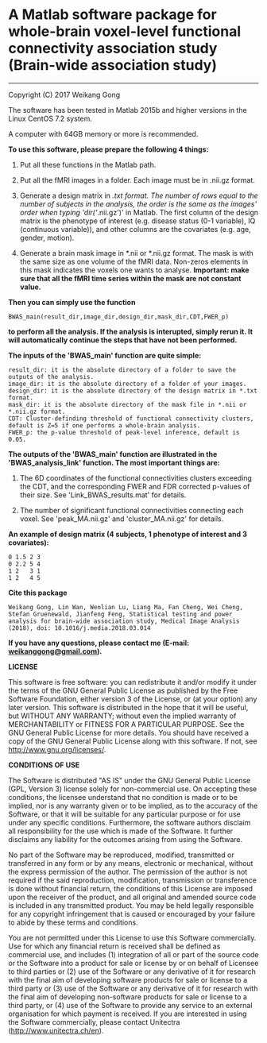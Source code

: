 # A Matlab software package for whole-brain voxel-level functional connectivity association study (Brain-wide association study)

 - - - - - - - - - - - - - - - - - - - - - - - - - - - - - - - - - - - - - - - - - - - - - - - - - - - - - - - - - - - -
Copyright (C) 2017 Weikang Gong

The software has been tested in Matlab 2015b and higher versions in the Linux CentOS 7.2 system.

A computer with 64GB memory or more is recommended.

**To use this software, please prepare the following 4 things:**

 1. Put all these functions in the Matlab path.

 2. Put all the fMRI images in a folder. Each image must be in .nii.gz format.
 
 3. Generate a design matrix in *.txt format. The number of rows equal to the number of subjects in the analysis, the order is the same as the images' order when typing 'dir('*.nii.gz')' in Matlab. The first column of the design matrix is the phenotype of interest (e.g. disease status (0-1 variable), IQ (continuous variable)), and other columns are the covariates (e.g. age, gender, motion).
 
 4. Generate a brain mask image in *.nii or *.nii.gz format. The mask is with the same size as one volume of the fMRI data. Non-zeros elements in this mask indicates the voxels one wants to analyse. **Important: make sure that all the fMRI time series within the mask are not constant value.**
 
 **Then you can simply use the function**
 ```
 BWAS_main(result_dir,image_dir,design_dir,mask_dir,CDT,FWER_p)
 ```
 **to perform all the analysis. If the analysis is interupted, simply rerun it. It will automatically continue the steps that have not been performed.**
 
 
 **The inputs of the 'BWAS_main' function are quite simple:**
 ```
result_dir: it is the absolute directory of a folder to save the outputs of the analysis.
image_dir: it is the absolute directory of a folder of your images.
design_dir: it is the absolute directory of the design matrix in *.txt format.
mask_dir: it is the absolute directory of the mask file in *.nii or *.nii.gz format.
CDT: Cluster-definding threshold of functional connectivity clusters, default is Z=5 if one performs a whole-brain analysis.
FWER_p: the p-value threshold of peak-level inference, default is 0.05.
 ```
 **The outputs of the 'BWAS_main' function are illustrated in the 'BWAS_analysis_link' function. The most important things are:**
 
 1. The 6D coordinates of the functional connectivities clusters exceeding the CDT, and the corresponding FWER and FDR corrected p-values of their size. See 'Link_BWAS_results.mat' for details.
 
 2. The number of significant functional connectivities connecting each voxel. See 'peak_MA.nii.gz' and 'cluster_MA.nii.gz' for details.
 
**An example of design matrix (4 subjects, 1 phenotype of interest and 3 covariates):**
```
0 1.5 2 3
0 2.2 5 4
1 2   3 1
1 2   4 5
```

**Cite this package**
```
Weikang Gong, Lin Wan, Wenlian Lu, Liang Ma, Fan Cheng, Wei Cheng, Stefan Gruenewald, Jianfeng Feng, Statistical testing and power analysis for brain-wide association study, Medical Image Analysis (2018), doi: 10.1016/j.media.2018.03.014
```

**If you have any questions, please contact me (E-mail: weikanggong@gmail.com).**

**LICENSE**

This software is free software: you can redistribute it and/or modify it under the terms of the GNU General Public License as published by the Free Software Foundation, either version 3 of the License, or (at your option) any later version. This software is distributed in the hope that it will be useful, but WITHOUT ANY WARRANTY; without even the implied warranty of MERCHANTABILITY or FITNESS FOR A PARTICULAR PURPOSE. See the GNU General Public License for more details. You should have received a copy of the GNU General Public License along with this software. If not, see http://www.gnu.org/licenses/.



**CONDITIONS OF USE**

The Software is distributed "AS IS" under the GNU General Public License (GPL, Version 3) license solely for non-commercial use. On accepting these conditions, the licensee understand that no condition is made or to be implied, nor is any warranty given or to be implied, as to the accuracy of the Software, or that it will be suitable for any particular purpose or for use under any specific conditions. Furthermore, the software authors disclaim all responsibility for the use which is made of the Software. It further disclaims any liability for the outcomes arising from using the Software.

No part of the Software may be reproduced, modified, transmitted or transferred in any form or by any means, electronic or mechanical, without the express permission of the author. The permission of the author is not required if the said reproduction, modification, transmission or transference is done without financial return, the conditions of this License are imposed upon the receiver of the product, and all original and amended source code is included in any transmitted product. You may be held legally responsible for any copyright infringement that is caused or encouraged by your failure to abide by these terms and conditions.

You are not permitted under this License to use this Software commercially. Use for which any financial return is received shall be defined as commercial use, and includes (1) integration of all or part of the source code or the Software into a product for sale or license by or on behalf of Licensee to third parties or (2) use of the Software or any derivative of it for research with the final aim of developing software products for sale or license to a third party or (3) use of the Software or any derivative of it for research with the final aim of developing non-software products for sale or license to a third party, or (4) use of the Software to provide any service to an external organisation for which payment is received. If you are interested in using the Software commercially, please contact Unitectra (http://www.unitectra.ch/en).


